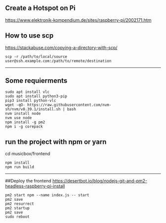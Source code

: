 ## Create a Hotspot on Pi
https://www.elektronik-kompendium.de/sites/raspberry-pi/2002171.htm

## How to use scp
https://stackabuse.com/copying-a-directory-with-scp/

```scp -r /path/to/local/source user@ssh.example.com:/path/to/remote/destination``` 

----
## Some requierments
```
sudo apt install vlc
sudo apt install python3-pip
pip3 install python-vlc
wget -qO- https://raw.githubusercontent.com/nvm-sh/nvm/v0.39.1/install.sh | bash
nvm install node
nvm use node
npm install -g pm2
npm i -g corepack
```
## run the project with npm or yarn

cd musicbox/frontend
```
npm install
npm run build
```
---
##Deploy the frontend
https://desertbot.io/blog/nodejs-git-and-pm2-headless-raspberry-pi-install

```
pm2 start npm --name index.js -- start
pm2 save
pm2 resurrect
pm2 startup
pm2 save
sudo reboot
```



